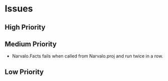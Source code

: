 Issues
======

High Priority
-------------


Medium Priority
---------------

- Narvalo.Facts fails when called from Narvalo.proj and run twice in a row.


Low Priority
------------

